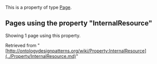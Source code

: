This is a property of type [Page](../Type/Page.md "Type:Page").




  


## Pages using the property "InternalResource"


Showing 1 page using this property.



Retrieved from "[http://ontologydesignpatterns.org/wiki/Property:InternalResource](../Property/InternalResource.md)"